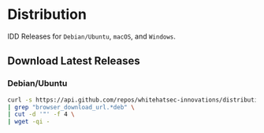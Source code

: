 # Distribution
IDD Releases for `Debian/Ubuntu`, `macOS`, and `Windows`.

## Download Latest Releases

### Debian/Ubuntu

```bash
curl -s https://api.github.com/repos/whitehatsec-innovations/distribution/releases/latest \
| grep "browser_download_url.*deb" \
| cut -d '"' -f 4 \
| wget -qi -
